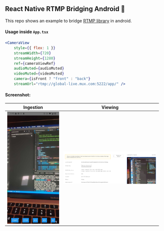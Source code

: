 ## React Native RTMP Bridging Android 🤖
This repo shows an example to bridge [RTMP library](https://github.com/pedroSG94/rtmp-rtsp-stream-client-java) in android. 

#### Usage inside `App.tsx`
```jsx
<CameraView
    style={{ flex: 1 }}
    streamWidth={720}
    streamHeight={1280}
    ref={cameraViewRef}
    audioMuted={audioMuted}
    videoMuted={videoMuted}
    camera={isFront ? "front" : "back"}
    streamUrl="rtmp://global-live.mux.com:5222/app/" />
```

#### Screenshot:
| Ingestion | Viewing |
| -- | -- |
| ![preview](preview.jpg) | ![viewer](viewer.png)
